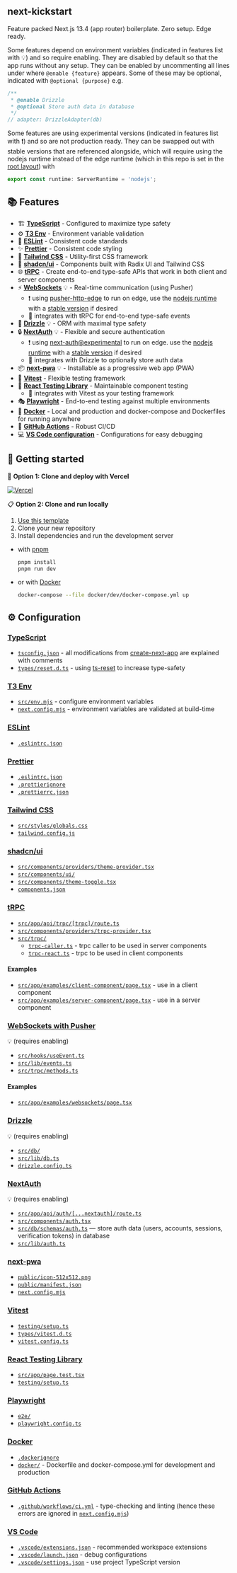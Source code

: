 ## next-kickstart

Feature packed Next.js 13.4 (app router) boilerplate. Zero setup. Edge ready.

Some features depend on environment variables (indicated in features list with 💡) and so require enabling. They are disabled by default so that the app runs without any setup. They can be enabled by uncommenting all lines under where `@enable {feature}` appears. Some of these may be optional, indicated with `@optional {purpose}` e.g.

```ts
/**
 * @enable Drizzle
 * @optional Store auth data in database
 */
// adapter: DrizzleAdapter(db)
```

Some features are using experimental versions (indicated in features list with ❗️) and so are not production ready. They can be swapped out with stable versions that are referenced alongside, which will require using the nodejs runtime instead of the edge runtime (which in this repo is set in the [root layout](src/app/layout.tsx)) with

```ts
export const runtime: ServerRuntime = 'nodejs';
```

## 📚 Features

- 🏗️ [**TypeScript**](https://www.typescriptlang.org/) - Configured to maximize type safety
- ⚙️ [**T3 Env**](https://github.com/t3-oss/t3-env) - Environment variable validation
- 📏 [**ESLint**](https://eslint.org/) - Consistent code standards
- ✨ [**Prettier**](https://prettier.io/) - Consistent code styling
- 🎨 [**Tailwind CSS**](https://tailwindcss.com/) - Utility-first CSS framework
- 🧩 [**shadcn/ui**](https://ui.shadcn.com/) - Components built with Radix UI and Tailwind CSS
- 🌐 [**tRPC**](https://trpc.io/) - Create end-to-end type-safe APIs that work in both client and server components
- ⚡ [**WebSockets**](https://pusher.com) 💡 - Real-time communication (using Pusher)
  - ❗️ using [pusher-http-edge](https://www.npmjs.com/package/pusher-http-edge) to run on edge, use the [nodejs runtime](src/app/api/trpc/[trpc]/route.ts) with a [stable version](https://www.npmjs.com/package/pusher) if desired
  - 🔗 integrates with tRPC for end-to-end type-safe events
- 💽 [**Drizzle**](https://orm.drizzle.team/) 💡 - ORM with maximal type safety
- 🔒 [**NextAuth**](https://next-auth.js.org/) 💡 - Flexible and secure authentication
  - ❗️ using [next-auth@experimental](https://www.npmjs.com/package/next-auth/v/0.0.0-manual.ffd05533) to run on edge. use the [nodejs runtime](src/app/api/auth/[...nextauth]/route.ts) with a [stable version](https://www.npmjs.com/package/next-auth) if desired
  - 🔗 integrates with Drizzle to optionally store auth data
- 📦 [**next-pwa**](https://www.npmjs.com/package/@ducanh2912/next-pwa) 💡 - Installable as a progressive web app (PWA)
- 🧪 [**Vitest**](https://vitest.dev/) - Flexible testing framework
- 🐙 [**React Testing Library**](https://testing-library.com/docs/react-testing-library/intro/) - Maintainable component testing
  - 🔗 integrates with Vitest as your testing framework
- 🎭 [**Playwright**](https://playwright.dev/) - End-to-end testing against multiple environments
- 🐳 [**Docker**](https://www.docker.com/) - Local and production and docker-compose and Dockerfiles for running anywhere
- 🔄 [**GitHub Actions**](https://github.com/features/actions) - Robust CI/CD
- 💻 [**VS Code configuration**](https://code.visualstudio.com/) - Configurations for easy debugging

## 🌱 Getting started

🚀 **Option 1: Clone and deploy with Vercel**

[![Vercel](https://vercel.com/button)](https://vercel.com/new/clone?s=https%3A%2F%2Fgithub.com%2FSyhner%2Fnext-kickstart)

📋 **Option 2: Clone and run locally**

1. [Use this template](https://github.com/new?template_name=next-kickstart&template_owner=Syhner)
2. Clone your new repository
3. Install dependencies and run the development server

- with [pnpm](https://pnpm.io/installation)

  ```sh
  pnpm install
  pnpm run dev
  ```

- or with [Docker](https://docs.docker.com/get-docker/)

  ```sh
  docker-compose --file docker/dev/docker-compose.yml up
  ```

## ⚙️ Configuration

### [TypeScript](https://www.typescriptlang.org/)

- [`tsconfig.json`](tsconfig.json) - all modifications from [create-next-app](https://www.npmjs.com/package/create-next-app) are explained with comments
- [`types/reset.d.ts`](types/reset.d.ts) - using [ts-reset](https://github.com/total-typescript/ts-reset) to increase type-safety

### [T3 Env](https://github.com/t3-oss/t3-env)

- [`src/env.mjs`](src/env.mjs) - configure environment variables
- [`next.config.mjs`](next.config.mjs) - environment variables are validated at build-time

### [ESLint](https://eslint.org/)

- [`.eslintrc.json`](.eslintrc.json)

### [Prettier](https://prettier.io/)

- [`.eslintrc.json`](.eslintrc.json)
- [`.prettierignore`](.prettierignore)
- [`.prettierrc.json`](.prettierrc.json)

### [Tailwind CSS](https://tailwindcss.com/)

- [`src/styles/globals.css`](src/styles/globals.css)
- [`tailwind.config.js`](tailwind.config.js)

### [shadcn/ui](https://ui.shadcn.com/)

- [`src/components/providers/theme-provider.tsx`](src/components/providers/theme-provider.tsx)
- [`src/components/ui/`](src/components/ui/)
- [`src/components/theme-toggle.tsx`](src/components/theme-toggle.tsx)
- [`components.json`](components.json)

### [tRPC](https://trpc.io/)

- [`src/app/api/trpc/[trpc]/route.ts`](src/components/providers/trpc-provider.tsx)
- [`src/components/providers/trpc-provider.tsx`](src/app/api/trpc/[trpc]/route.ts)
- [`src/trpc/`](src/trpc)
  - [`trpc-caller.ts`](src/trpc/trpc-caller.ts) - trpc caller to be used in server components
  - [`trpc-react.ts`](src/trpc/trpc-reacer.ts) - trpc to be used in client components

#### Examples

- [`src/app/examples/client-component/page.tsx`](src/app/examples/client-component/page.tsx) - use in a client component
- [`src/app/examples/server-component/page.tsx`](src/app/examples/server-component/page.tsx) - use in a server component

### [WebSockets with Pusher](https://pusher.com)

💡 (requires enabling)

- [`src/hooks/useEvent.ts`](src/hooks/useEvent.ts)
- [`src/lib/events.ts`](src/lib/events.ts)
- [`src/trpc/methods.ts`](src/trpc/methods.ts)

#### Examples

- [`src/app/examples/websockets/page.tsx`](src/app/examples/websockets/page.tsx)

### [Drizzle](https://orm.drizzle.team/)

💡 (requires enabling)

- [`src/db/`](src/db/)
- [`src/lib/db.ts`](src/lib/db.ts)
- [`drizzle.config.ts`](drizzle.config.ts)

### [NextAuth](https://next-auth.js.org/)

💡 (requires enabling)

- [`src/app/api/auth/[...nextauth]/route.ts`](src/app/api/auth/[...nextauth]/route.ts)
- [`src/components/auth.tsx`](src/components/auth.tsx)
- [`src/db/schemas/auth.ts`](src/db/schemas/auth.ts) — store auth data (users, accounts, sessions, verification tokens) in database
- [`src/lib/auth.ts`](src/lib/auth.ts)

### [next-pwa](https://www.npmjs.com/package/@ducanh2912/next-pwa)

- [`public/icon-512x512.png`](public/icon-512x512.png)
- [`public/manifest.json`](public/manifest.json)
- [`next.config.mjs`](next.config.mjs)

### [Vitest](https://vitest.dev/)

- [`testing/setup.ts`](testing/setup.ts)
- [`types/vitest.d.ts`](types/vitest.d.ts)
- [`vitest.config.ts`](vitest.config.ts)

### [React Testing Library](https://testing-library.com/docs/react-testing-library/intro/)

- [`src/app/page.test.tsx`](src/app/page.test.tsx)
- [`testing/setup.ts`](testing/setup.ts)

### [Playwright](https://playwright.dev/)

- [`e2e/`](e2e/)
- [`playwright.config.ts`](playwright.config.ts)

### [Docker](https://www.docker.com/)

- [`.dockerignore`](.dockerignore)
- [`docker/`](docker/) - Dockerfile and docker-compose.yml for development and production

### [GitHub Actions](https://github.com/features/actions)

- [`.github/workflows/ci.yml`](.github/workflows/ci.yml) - type-checking and linting (hence these errors are ignored in [`next.config.mjs`](next.config.mjs))

### [VS Code](https://code.visualstudio.com/)

- [`.vscode/extensions.json`](.vscode/extensions.json) - recommended workspace extensions
- [`.vscode/launch.json`](.vscode/launch.json) - debug configurations
- [`.vscode/settings.json`](.vscode/settings.json) - use project TypeScript version
